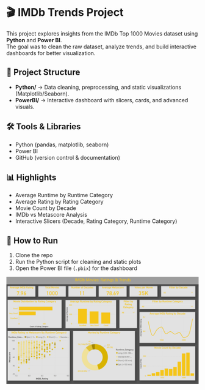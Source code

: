 # 🎬 IMDb Trends Project

This project explores insights from the IMDb Top 1000 Movies dataset using **Python** and **Power BI**.  
The goal was to clean the raw dataset, analyze trends, and build interactive dashboards for better visualization.  

## 📂 Project Structure
- **Python/** → Data cleaning, preprocessing, and static visualizations (Matplotlib/Seaborn).  
- **PowerBI/** → Interactive dashboard with slicers, cards, and advanced visuals.  

## 🛠️ Tools & Libraries
- Python (pandas, matplotlib, seaborn)
- Power BI
- GitHub (version control & documentation)

## 📊 Highlights
- Average Runtime by Runtime Category
- Average Rating by Rating Category
- Movie Count by Decade
- IMDb vs Metascore Analysis
- Interactive Slicers (Decade, Rating Category, Runtime Category)

## 🚀 How to Run
1. Clone the repo
2. Run the Python script for cleaning and static plots
3. Open the Power BI file (`.pbix`) for the dashboard

![IMDb Dashboard](PowerBI/imdb_trends_analysis.PNG)
